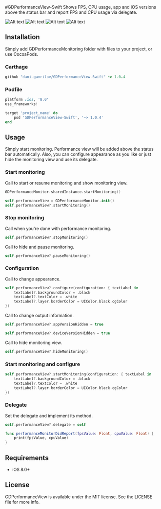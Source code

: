 #GDPerformanceView-Swift
Shows FPS, CPU usage, app and iOS versions above the status bar and report FPS and CPU usage via delegate.

![Alt text](https://github.com/dani-gavrilov/GDPerformanceView/blob/master/performance_view.PNG?raw=true "Example PNG")
![Alt text](https://github.com/dani-gavrilov/GDPerformanceView/blob/master/performance_view_2.PNG?raw=true "Example PNG")
![Alt text](https://github.com/dani-gavrilov/GDPerformanceView/blob/master/performance_view_3.PNG?raw=true "Example PNG")
![Alt text](https://github.com/dani-gavrilov/GDPerformanceView/blob/master/performance_view_4.PNG?raw=true "Example PNG")

## Installation
Simply add GDPerformanceMonitoring folder with files to your project, or use CocoaPods.

### Carthage
```ruby
github "dani-gavrilov/GDPerformanceView-Swift" ~> 1.0.4
```

### Podfile
```ruby
platform :ios, '8.0'
use_frameworks!

target 'project_name' do
	pod 'GDPerformanceView-Swift', '~> 1.0.4'
end
```

## Usage

Simply start monitoring. Performance view will be added above the status bar automatically.
Also, you can configure appearance as you like or just hide the monitoring view and use its delegate.

### Start monitoring

Call to start or resume monitoring and show monitoring view.

```swift
GDPerformanceMonitor.sharedInstance.startMonitoring()
```

```swift
self.performanceView = GDPerformanceMonitor.init()
self.performanceView?.startMonitoring()
```

### Stop monitoring

Call when you're done with performance monitoring.

```swift
self.performanceView?.stopMonitoring()
```

Call to hide and pause monitoring.

```swift
self.performanceView?.pauseMonitoring()
```

### Configuration

Call to change appearance.

```swift
self.performanceView?.configure(configuration: { textLabel in
	textLabel?.backgroundColor = .black
	textLabel?.textColor = .white
	textLabel?.layer.borderColor = UIColor.black.cgColor
})
```

Call to change output information.

```swift
self.performanceView?.appVersionHidden = true

self.performanceView?.deviceVersionHidden = true
```

Call to hide monitoring view.

```swift
self.performanceView?.hideMonitoring()
```

### Start monitoring and configure

```swift
self.performanceView?.startMonitoring(configuration: { textLabel in
	textLabel?.backgroundColor = .black
	textLabel?.textColor = .white
	textLabel?.layer.borderColor = UIColor.black.cgColor
})
```

### Delegate

Set the delegate and implement its method.

```swift
self.performanceView?.delegate = self
```

```swift
func performanceMonitorDidReport(fpsValue: Float, cpuValue: Float) {
	print(fpsValue, cpuValue)
}
```

## Requirements
- iOS 8.0+

## License
GDPerformanceView is available under the MIT license. See the LICENSE file for more info.
